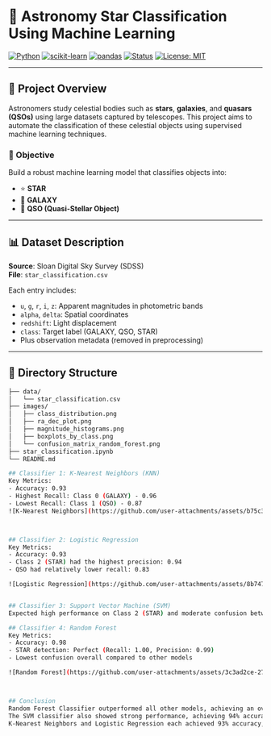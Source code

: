 # 🌌 Astronomy Star Classification Using Machine Learning

[![Python](https://img.shields.io/badge/Python-3.10-blue?logo=python)](https://www.python.org/)
[![scikit-learn](https://img.shields.io/badge/scikit--learn-ML-orange?logo=scikit-learn)](https://scikit-learn.org/)
[![pandas](https://img.shields.io/badge/Pandas-DataFrame-green?logo=pandas)](https://pandas.pydata.org/)
[![Status](https://img.shields.io/badge/Status-Completed-brightgreen)]()
[![License: MIT](https://img.shields.io/badge/License-MIT-yellow.svg)](https://opensource.org/licenses/MIT)

---

## 🚀 Project Overview
Astronomers study celestial bodies such as **stars**, **galaxies**, and **quasars (QSOs)** using large datasets captured by telescopes. This project aims to automate the classification of these celestial objects using supervised machine learning techniques.

### 🧠 Objective
Build a robust machine learning model that classifies objects into:
- ⭐ **STAR**
- 🌌 **GALAXY**
- 🔭 **QSO (Quasi-Stellar Object)**

---

## 📊 Dataset Description

**Source**: Sloan Digital Sky Survey (SDSS)  
**File**: `star_classification.csv`

Each entry includes:
- `u`, `g`, `r`, `i`, `z`: Apparent magnitudes in photometric bands
- `alpha`, `delta`: Spatial coordinates
- `redshift`: Light displacement
- `class`: Target label (GALAXY, QSO, STAR)
- Plus observation metadata (removed in preprocessing)

---

## 📁 Directory Structure

```bash
├── data/
│   └── star_classification.csv
├── images/
│   ├── class_distribution.png
│   ├── ra_dec_plot.png
│   ├── magnitude_histograms.png
│   ├── boxplots_by_class.png
│   └── confusion_matrix_random_forest.png
├── star_classification.ipynb
└── README.md

## Classifier 1: K-Nearest Neighbors (KNN)
Key Metrics:
- Accuracy: 0.93
- Highest Recall: Class 0 (GALAXY) - 0.96
- Lowest Recall: Class 1 (QSO) - 0.87
![K-Nearest Neighbors](https://github.com/user-attachments/assets/b75c381f-9c13-482c-9694-4cf493ccf425)



## Classifier 2: Logistic Regression
Key Metrics:
- Accuracy: 0.93
- Class 2 (STAR) had the highest precision: 0.94
- QSO had relatively lower recall: 0.83

![Logistic Regression](https://github.com/user-attachments/assets/8b747838-5fa5-4ab2-8012-daccda7208ec)


## Classifier 3: Support Vector Machine (SVM)
Expected high performance on Class 2 (STAR) and moderate confusion between GALAXY vs QSO.

## Classifier 4: Random Forest
Key Metrics:
- Accuracy: 0.98
- STAR detection: Perfect (Recall: 1.00, Precision: 0.99)
- Lowest confusion overall compared to other models

![Random Forest](https://github.com/user-attachments/assets/3c3ad2ce-27d9-4ee4-bbf9-bb406b910c5d)



## Conclusion
Random Forest Classifier outperformed all other models, achieving an overall accuracy of 98%. It demonstrated excellent class-wise performance, with a recall of 99% for GALAXY, 92% for QSO, and a near-perfect 100% for STAR. The high recall and precision across all classes indicate that the model generalizes well and is robust against class imbalance or feature noise. This makes Random Forest the most reliable model for this multi-class classification task.
The SVM classifier also showed strong performance, achieving 94% accuracy, with especially good results for the STAR class, where it attained a recall of 99%. However, it underperformed in classifying QSO, with a slightly lower recall of 86%, indicating some difficulty in capturing the nuances of that class.
K-Nearest Neighbors and Logistic Regression each achieved 93% accuracy, showing nearly equivalent performance. These models exhibited strong recall for the GALAXY and STAR classes, but, like SVM, struggled more with the QSO class. This suggests that simpler models such as logistic regression or instance-based methods like KNN may not capture the complex relationships and boundaries that distinguish QSOs from other celestial bodies.
